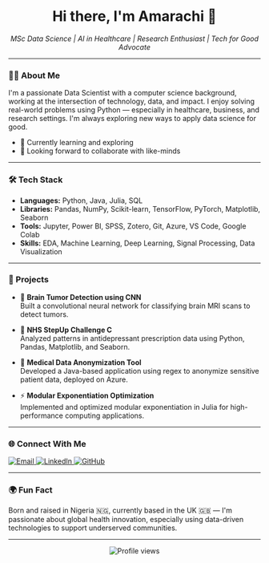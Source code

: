 <h1 align="center">Hi there, I'm Amarachi 👋</h1>

<p align="center">
  <em>MSc Data Science | AI in Healthcare | Research Enthusiast | Tech for Good Advocate</em>
</p>

---

### 👩‍💻 About Me

I'm a passionate Data Scientist with a computer science background, working at the intersection of technology, data, and impact. I enjoy solving real-world problems using Python — especially in healthcare, business, and research settings. I'm always exploring new ways to apply data science for good.

- 🌱 Currently learning and exploring
- 👯 Looking forward to collaborate with like-minds

---

### 🛠️ Tech Stack

- **Languages:** Python, Java, Julia, SQL
- **Libraries:** Pandas, NumPy, Scikit-learn, TensorFlow, PyTorch, Matplotlib, Seaborn  
- **Tools:** Jupyter, Power BI, SPSS, Zotero, Git, Azure, VS Code, Google Colab  
- **Skills:** EDA, Machine Learning, Deep Learning, Signal Processing, Data Visualization

---

### 🚀 Projects

- 🧠 **Brain Tumor Detection using CNN**  
  Built a convolutional neural network for classifying brain MRI scans to detect tumors.

- 💊 **NHS StepUp Challenge C**  
  Analyzed patterns in antidepressant prescription data using Python, Pandas, Matplotlib, and Seaborn.

- 🔐 **Medical Data Anonymization Tool**  
  Developed a Java-based application using regex to anonymize sensitive patient data, deployed on Azure.

- ⚡ **Modular Exponentiation Optimization**  
  Implemented and optimized modular exponentiation in Julia for high-performance computing applications.

---

### 🌐 Connect With Me

<p align="left">
  <a href="mailto:ugwuchukwuamarachi@gmail.com" target="_blank">
    <img src="https://img.shields.io/badge/Gmail-red?style=for-the-badge&logo=gmail&logoColor=white" alt="Email">
  </a>
  <a href="https://www.linkedin.com/in/amarachi-ugwuchukwu-4a649910a" target="_blank">
    <img src="https://img.shields.io/badge/LinkedIn-blue?style=for-the-badge&logo=linkedin&logoColor=white" alt="LinkedIn">
  </a>
  <a href="https://github.com/DS-Amarachi" target="_blank">
    <img src="https://img.shields.io/badge/GitHub-181717?style=for-the-badge&logo=github&logoColor=white" alt="GitHub">
  </a>
</p>

---

### 🌍 Fun Fact

Born and raised in Nigeria 🇳🇬, currently based in the UK 🇬🇧 — I'm passionate about global health innovation, especially using data-driven technologies to support underserved communities.

---

<p align="center">
  <img src="https://komarev.com/ghpvc/?username=DS-Amarachi&style=flat-square&color=blue" alt="Profile views" />
</p>

